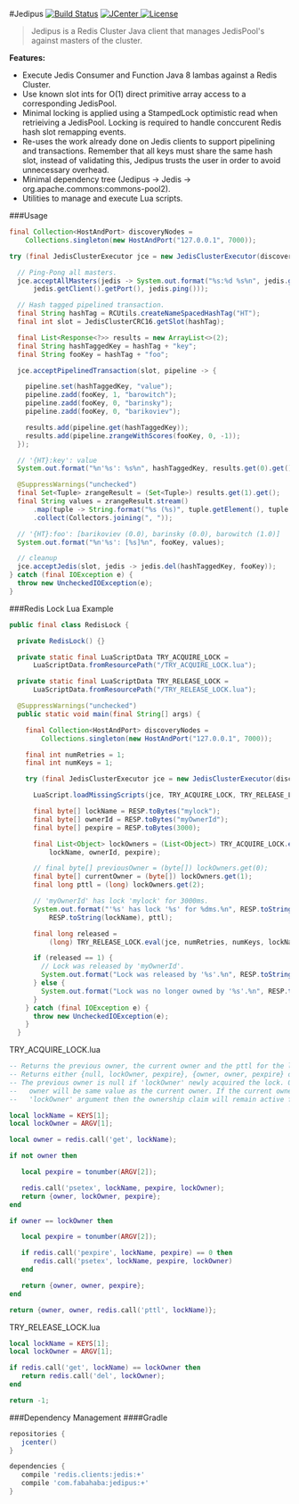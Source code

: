 #Jedipus [![Build Status](https://travis-ci.org/jamespedwards42/jedipus.svg?branch=master)](https://travis-ci.org/jamespedwards42/jedipus) [![JCenter](https://api.bintray.com/packages/jamespedwards42/libs/jedipus/images/download.svg) ](https://bintray.com/jamespedwards42/libs/jedipus/_latestVersion) [![License](http://img.shields.io/badge/license-Apache--2-blue.svg?style=flat) ](http://www.apache.org/licenses/LICENSE-2.0)

>Jedipus is a Redis Cluster Java client that manages JedisPool's against masters of the cluster.

**Features:**
* Execute Jedis Consumer and Function Java 8 lambas against a Redis Cluster.
* Use known slot ints for O(1) direct primitive array access to a corresponding JedisPool.
* Minimal locking is applied using a StampedLock optimistic read when retrieiving a JedisPool.  Locking is required to handle conccurent Redis hash slot remapping events.
* Re-uses the work already done on Jedis clients to support pipelining and transactions.  Remember that all keys must share the same hash slot, instead of validating this, Jedipus trusts the user in order to avoid unnecessary overhead.
* Minimal dependency tree (Jedipus -> Jedis -> org.apache.commons:commons-pool2).
* Utilities to manage and execute Lua scripts.

###Usage
```java
final Collection<HostAndPort> discoveryNodes =
    Collections.singleton(new HostAndPort("127.0.0.1", 7000));

try (final JedisClusterExecutor jce = new JedisClusterExecutor(discoveryNodes)) {

  // Ping-Pong all masters.
  jce.acceptAllMasters(jedis -> System.out.format("%s:%d %s%n", jedis.getClient().getHost(),
      jedis.getClient().getPort(), jedis.ping()));

  // Hash tagged pipelined transaction.
  final String hashTag = RCUtils.createNameSpacedHashTag("HT");
  final int slot = JedisClusterCRC16.getSlot(hashTag);

  final List<Response<?>> results = new ArrayList<>(2);
  final String hashTaggedKey = hashTag + "key";
  final String fooKey = hashTag + "foo";

  jce.acceptPipelinedTransaction(slot, pipeline -> {

    pipeline.set(hashTaggedKey, "value");
    pipeline.zadd(fooKey, 1, "barowitch");
    pipeline.zadd(fooKey, 0, "barinsky");
    pipeline.zadd(fooKey, 0, "barikoviev");

    results.add(pipeline.get(hashTaggedKey));
    results.add(pipeline.zrangeWithScores(fooKey, 0, -1));
  });

  // '{HT}:key': value
  System.out.format("%n'%s': %s%n", hashTaggedKey, results.get(0).get());

  @SuppressWarnings("unchecked")
  final Set<Tuple> zrangeResult = (Set<Tuple>) results.get(1).get();
  final String values = zrangeResult.stream()
      .map(tuple -> String.format("%s (%s)", tuple.getElement(), tuple.getScore()))
      .collect(Collectors.joining(", "));

  // '{HT}:foo': [barikoviev (0.0), barinsky (0.0), barowitch (1.0)]
  System.out.format("%n'%s': [%s]%n", fooKey, values);

  // cleanup
  jce.acceptJedis(slot, jedis -> jedis.del(hashTaggedKey, fooKey));
} catch (final IOException e) {
  throw new UncheckedIOException(e);
}
```

###Redis Lock Lua Example

```java
public final class RedisLock {

  private RedisLock() {}

  private static final LuaScriptData TRY_ACQUIRE_LOCK =
      LuaScriptData.fromResourcePath("/TRY_ACQUIRE_LOCK.lua");

  private static final LuaScriptData TRY_RELEASE_LOCK =
      LuaScriptData.fromResourcePath("/TRY_RELEASE_LOCK.lua");

  @SuppressWarnings("unchecked")
  public static void main(final String[] args) {

    final Collection<HostAndPort> discoveryNodes =
        Collections.singleton(new HostAndPort("127.0.0.1", 7000));

    final int numRetries = 1;
    final int numKeys = 1;

    try (final JedisClusterExecutor jce = new JedisClusterExecutor(discoveryNodes)) {

      LuaScript.loadMissingScripts(jce, TRY_ACQUIRE_LOCK, TRY_RELEASE_LOCK);

      final byte[] lockName = RESP.toBytes("mylock");
      final byte[] ownerId = RESP.toBytes("myOwnerId");
      final byte[] pexpire = RESP.toBytes(3000);

      final List<Object> lockOwners = (List<Object>) TRY_ACQUIRE_LOCK.eval(jce, numRetries, numKeys,
          lockName, ownerId, pexpire);

      // final byte[] previousOwner = (byte[]) lockOwners.get(0);
      final byte[] currentOwner = (byte[]) lockOwners.get(1);
      final long pttl = (long) lockOwners.get(2);

      // 'myOwnerId' has lock 'mylock' for 3000ms.
      System.out.format("'%s' has lock '%s' for %dms.%n", RESP.toString(currentOwner),
          RESP.toString(lockName), pttl);

      final long released =
          (long) TRY_RELEASE_LOCK.eval(jce, numRetries, numKeys, lockName, ownerId);

      if (released == 1) {
        // Lock was released by 'myOwnerId'.
        System.out.format("Lock was released by '%s'.%n", RESP.toString(ownerId));
      } else {
        System.out.format("Lock was no longer owned by '%s'.%n", RESP.toString(ownerId));
      }
    } catch (final IOException e) {
      throw new UncheckedIOException(e);
    }
  }
```

TRY_ACQUIRE_LOCK.lua
```lua
-- Returns the previous owner, the current owner and the pttl for the lock.
-- Returns either {null, lockOwner, pexpire}, {owner, owner, pexpire} or {owner, owner, pttl}.
-- The previous owner is null if 'lockOwner' newly acquired the lock. Otherwise, the previous
--   owner will be same value as the current owner. If the current owner is equal to the supplied
--   'lockOwner' argument then the ownership claim will remain active for 'pexpire' milliseconds.

local lockName = KEYS[1];
local lockOwner = ARGV[1];

local owner = redis.call('get', lockName);

if not owner then

   local pexpire = tonumber(ARGV[2]);

   redis.call('psetex', lockName, pexpire, lockOwner);
   return {owner, lockOwner, pexpire};
end

if owner == lockOwner then

   local pexpire = tonumber(ARGV[2]);

   if redis.call('pexpire', lockName, pexpire) == 0 then
      redis.call('psetex', lockName, pexpire, lockOwner)
   end

   return {owner, owner, pexpire};
end

return {owner, owner, redis.call('pttl', lockName)};
```

TRY_RELEASE_LOCK.lua
```lua
local lockName = KEYS[1];
local lockOwner = ARGV[1];

if redis.call('get', lockName) == lockOwner then
   return redis.call('del', lockOwner);
end

return -1;
```

###Dependency Management
####Gradle
```groovy
repositories {
   jcenter()
}

dependencies {
   compile 'redis.clients:jedis:+'
   compile 'com.fabahaba:jedipus:+'
}
```
